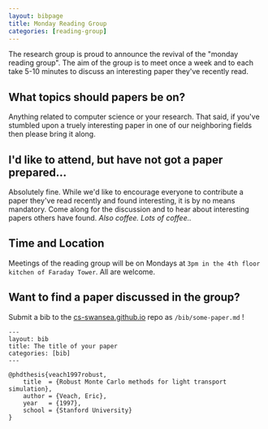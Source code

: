 ```yaml
---
layout: bibpage
title: Monday Reading Group
categories: [reading-group]
---
```


The research group is proud to announce the revival of the "monday reading group". The aim of the group is to meet once a week and to each take 5-10 minutes to discuss an interesting paper they've recently read. 

## What topics should papers be on?

Anything related to computer science or your research. That said, if you've stumbled upon a truely interesting paper in one of our neighboring fields then please bring it along. 

## I'd like to attend, but have not got a paper prepared...

Absolutely fine. While we'd like to encourage everyone to contribute a paper they've read recently and found interesting, it is by no means mandatory. Come along for the discussion and to hear about interesting papers others have found. *Also coffee. Lots of coffee..*

## Time and Location

Meetings of the reading group will be on Mondays at `3pm in the 4th floor kitchen of Faraday Tower`. All are welcome.

## Want to find a paper discussed in the group? 

Submit a bib to the [cs-swansea.github.io](https://github.com/CS-Swansea/cs-swansea.github.io) repo as `/bib/some-paper.md` !

	---
	layout: bib
	title: The title of your paper
	categories: [bib]
	---

	@phdthesis{veach1997robust,
		title  = {Robust Monte Carlo methods for light transport simulation},
		author = {Veach, Eric},
		year   = {1997},
		school = {Stanford University}
	}
